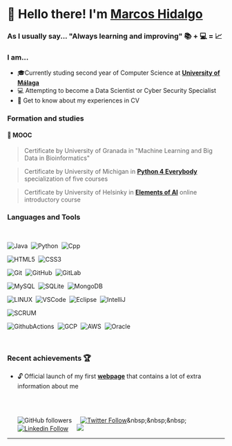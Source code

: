 # 👋 Hello there! I'm [Marcos Hidalgo][website] 
### As I usually say... "Always learning and improving" 📚 + 💻 =  📈

### I am...
* 🎓Currently studing second year of Computer Science at  **[University of Málaga](https://www.uma.es/#gsc.tab=0)**
* 💻 Attempting to become a Data Scientist or Cyber Security Specialist
* 📄 Get to know about my experiences in CV


### Formation and studies 
#### 🚀 MOOC 
>  Certificate by University of Granada in "Machine Learning and Big Data in Bioinformatics" 

>  Certificate by University of Michigan in **[Python 4 Everybody](https://www.coursera.org/specializations/python)** specialization of five courses

>  Certificate by University of Helsinky in **[Elements of AI](https://course.elementsofai.com/)** online introductory course





### Languages and Tools 
<br>

![Java](https://img.shields.io/badge/JAVA-007396.svg?&style=flat&logo=java&logoColor=white)&nbsp;
![Python](https://img.shields.io/badge/PYTHON-3776AB.svg?&style=flat&logo=python&logoColor=white)&nbsp;
![Cpp](https://img.shields.io/badge/C%20/%20C++-00599C.svg?&style=flat&logo=c%2B%2B&logoColor=white)&nbsp;



![HTML5](https://img.shields.io/badge/HTML5-E34F26.svg?&style=flat&logo=html5&logoColor=white)&nbsp;
![CSS3](https://img.shields.io/badge/CSS3-%231572B6.svg?&style=flat&logo=css3&logoColor=white)&nbsp;

![Git](https://img.shields.io/badge/GIT-%23F05033.svg?&style=flat&logo=git&logoColor=white)&nbsp;
![GitHub](https://img.shields.io/badge/GITHUB-%23121011.svg?&style=flat&logo=github&logoColor=white)&nbsp;
![GitLab](https://img.shields.io/badge/GITLAB-%23181717.svg?&style=flat&logo=gitlab&logoColor=white)&nbsp;

![MySQL](https://img.shields.io/badge/MARIADB-4479A1.svg?&style=flat&logo=mariadb&logoColor=white)&nbsp;
![SQLite](https://img.shields.io/badge/SQLITE-003B57.svg?&style=flat&logo=sqlite&logoColor=white)&nbsp;
![MongoDB](https://img.shields.io/badge/MONGODB-47A248.svg?&style=flat&logo=mongodb&logoColor=white)&nbsp;



![LINUX](https://img.shields.io/badge/LINUX-FCC624?style=flat-square&logo=linux&logoColor=black)&nbsp;
![VSCode](https://img.shields.io/badge/VSCODE-007ACC.svg?&style=flat&logo=visual-studio-code)&nbsp;
![Eclipse](https://img.shields.io/badge/ECLIPSE-2C2255.svg?&style=flat&logo=eclipse)&nbsp;
![IntelliJ](https://img.shields.io/badge/INTELLIJ-000000.svg?&style=flat&logo=intellij-idea)&nbsp;

![SCRUM](https://img.shields.io/badge/SCRUM-6DB33F.svg?&style=flat&logo=ddd&logoColor=white)&nbsp;


![GithubActions](https://img.shields.io/badge/GITHUB%20ACTIONS-2088FF.svg?&style=flat&logo=github-actions&logoColor=white)&nbsp;
![GCP](https://img.shields.io/badge/GOOGLE%20CLOUD%20PLATAFORM-4285F4.svg?&style=flat&logo=google-cloud&logoColor=white)&nbsp;
![AWS](https://img.shields.io/badge/AMAZON%20AWS-232F3E.svg?&style=flat&logo=amazon-aws&logoColor=white)&nbsp;
![Oracle](https://img.shields.io/badge/ORACLE-F80000.svg?&style=flat&logo=oracle&logoColor=white)&nbsp;


<br />


### Recent achievements 🏆
* 🔓 Official launch of my first **[webpage][website]** that contains a lot of extra information about me


<br />
<br />




<ul>

![GitHub followers](https://img.shields.io/github/followers/MarkosHB?style=social)&nbsp;&nbsp;&nbsp;&nbsp;
[![Twitter Follow](https://img.shields.io/twitter/follow/Marcos_Hidalgo_?color=%231DA1F2&label=Marcos%20Hidalgo&logo=twitter&style=plastic)](https://twitter.com/Marcos_Hidalgo_)&nbsp;&nbsp;&nbsp;&nbsp;
[![Linkedin Follow](https://img.shields.io/twitter/url?url=https://www.linkedin.com/in/marcoshidalgobcolor=%231DA1F2&label=LinkedIn&logo=linkedin&style=social)](https://www.linkedin.com/in/marcoshidalgob)&nbsp;&nbsp;&nbsp;&nbsp; 
<a href="mailto:marcoshb29601@gmail.com?subject=Hi%20Marcos%20Hidalgo"><img src="https://img.shields.io/badge/gmail-%23D14836.svg?&style=flat&logo=gmail&logoColor=white" /></a>

</ul>

---

<br />

<!-- LINKS -->
[website]: https://markoshb.github.io/

